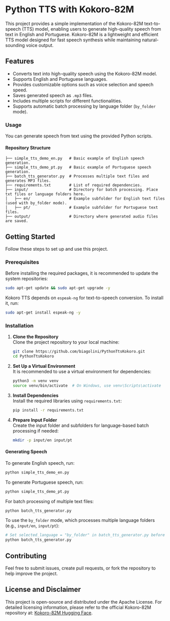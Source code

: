 # Python TTS with Kokoro-82M

This project provides a simple implementation of the Kokoro-82M text-to-speech (TTS) model, enabling users to generate high-quality speech from text in English and Portuguese. Kokoro-82M is a lightweight and efficient TTS model designed for fast speech synthesis while maintaining natural-sounding voice output.

## Features
- Converts text into high-quality speech using the Kokoro-82M model.
- Supports English and Portuguese languages.
- Provides customizable options such as voice selection and speech speed.
- Saves generated speech as `.mp3` files.
- Includes multiple scripts for different functionalities.
- Supports automatic batch processing by language folder (`by_folder` mode).

### Usage

You can generate speech from text using the provided Python scripts.

#### Repository Structure

```plaintext
├── simple_tts_demo_en.py   # Basic example of English speech generation.
├── simple_tts_demo_pt.py   # Basic example of Portuguese speech generation.
├── batch_tts_generator.py  # Processes multiple text files and generates MP3 files.
├── requirements.txt        # List of required dependencies.
├── input/                  # Directory for batch processing. Place txt files or language folders here.
│   ├── en/                 # Example subfolder for English text files (used with by_folder mode).
│   ├── pt/                 # Example subfolder for Portuguese text files.
├── output/                 # Directory where generated audio files are saved.
```

## Getting Started

Follow these steps to set up and use this project.

### Prerequisites

Before installing the required packages, it is recommended to update the system repositories:

```bash
sudo apt-get update && sudo apt-get upgrade -y
```

Kokoro TTS depends on `espeak-ng` for text-to-speech conversion. To install it, run:

```bash
sudo apt-get install espeak-ng -y
```

### Installation

1. **Clone the Repository**  
   Clone the project repository to your local machine:
   ```bash
   git clone https://github.com/biagolini/PythonTtsKokoro.git
   cd PythonTtsKokoro
   ```

2. **Set Up a Virtual Environment**  
   It is recommended to use a virtual environment for dependencies:
   ```bash
   python3 -m venv venv
   source venv/bin/activate  # On Windows, use venv\Scripts\activate
   ```

3. **Install Dependencies**  
   Install the required libraries using `requirements.txt`:
   ```bash
   pip install -r requirements.txt
   ```

4. **Prepare Input Folder**  
   Create the input folder and subfolders for language-based batch processing if needed:
   ```bash
   mkdir -p input/en input/pt
   ```

#### Generating Speech

To generate English speech, run:
```bash
python simple_tts_demo_en.py
```

To generate Portuguese speech, run:
```bash
python simple_tts_demo_pt.py
```

For batch processing of multiple text files:
```bash
python batch_tts_generator.py
```

To use the `by_folder` mode, which processes multiple language folders (e.g., `input/en`, `input/pt`):
```bash
# Set selected_language = "by_folder" in batch_tts_generator.py before running
python batch_tts_generator.py
```

## Contributing

Feel free to submit issues, create pull requests, or fork the repository to help improve the project.

## License and Disclaimer

This project is open-source and distributed under the Apache License. For detailed licensing information, please refer to the official Kokoro-82M repository at: [Kokoro-82M Hugging Face](https://huggingface.co/hexgrad/Kokoro-82M).

